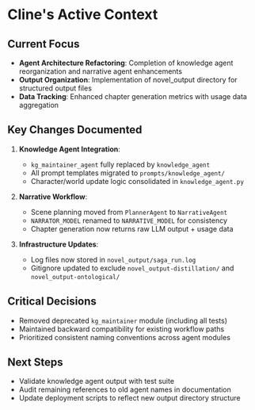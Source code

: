 # Cline's Active Context

## Current Focus
- **Agent Architecture Refactoring**: Completion of knowledge agent reorganization and narrative agent enhancements
- **Output Organization**: Implementation of novel_output directory for structured output files
- **Data Tracking**: Enhanced chapter generation metrics with usage data aggregation

## Key Changes Documented
1. **Knowledge Agent Integration**:
   - `kg_maintainer_agent` fully replaced by `knowledge_agent`
   - All prompt templates migrated to `prompts/knowledge_agent/`
   - Character/world update logic consolidated in `knowledge_agent.py`

2. **Narrative Workflow**:
   - Scene planning moved from `PlannerAgent` to `NarrativeAgent`
   - `NARRATOR_MODEL` renamed to `NARRATIVE_MODEL` for consistency
   - Chapter generation now returns raw LLM output + usage data

3. **Infrastructure Updates**:
   - Log files now stored in `novel_output/saga_run.log`
   - Gitignore updated to exclude `novel_output-distillation/` and `novel_output-ontological/`

## Critical Decisions
- Removed deprecated `kg_maintainer` module (including all tests)
- Maintained backward compatibility for existing workflow paths
- Prioritized consistent naming conventions across agent modules

## Next Steps
- Validate knowledge agent output with test suite
- Audit remaining references to old agent names in documentation
- Update deployment scripts to reflect new output directory structure
